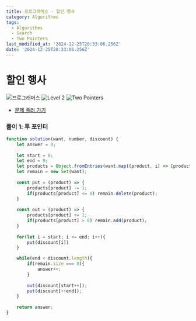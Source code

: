 ```yaml
---
title: 프로그래머스 - 할인 행사
category: Algorithms
tags:
  - Algorithms
  - Search
  - Two Pointers
last_modified_at: '2024-12-25T20:33:06.256Z'
date: '2024-12-25T20:33:06.256Z'
---
```


# 할인 행사

<img src="https://img.shields.io/badge/-프로그래머스-1e2a3c" alt="프로그래머스"/> <img src="https://img.shields.io/badge/-Level 2-green" alt="Level 2"/> <img src="https://img.shields.io/badge/-Two Pointers-cornflowerblue" alt="Two Pointers"/> 

- [문제 풀러 가기](https://school.programmers.co.kr/learn/courses/30/lessons/131127)

### 풀이 1: 투 포인터

```js
function solution(want, number, discount) {
    let answer = 0;
    
    let start = 0;
    let end = 9;    
    let products = Object.fromEntries(want.map((product, i) => [product, number[i]]));
    let remain = new Set(want);
        
    const put = (product) => {
        products[product] -= 1;
        if(products[product] <= 0) remain.delete(product);
    }
    
    const out = (product) => {
        products[product] += 1;
        if(products[product] > 0) remain.add(product);
    }
    
    for(let i = start; i <= end; i++){
        put(discount[i])
    }

    while(end < discount.length){
        if(remain.size === 0){
            answer++; 
        } 
     
        out(discount[start++]);    
        put(discount[++end]);
    }
    
    return answer;
}
```
